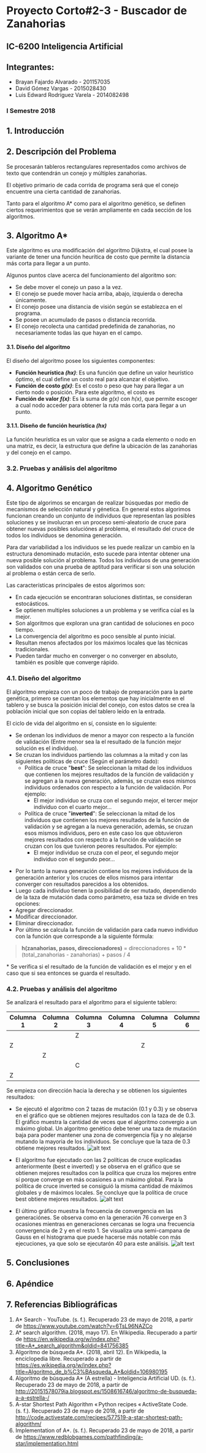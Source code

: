 # Proyecto Corto#2-3 - Buscador de Zanahorias
## IC-6200 Inteligencia Artificial
## Integrantes:

* Brayan Fajardo Alvarado - 201157035
* David Gómez Vargas - 2015028430
* Luis Edward Rodríguez Varela - 2014082498



### I Semestre 2018</h3>


## 1. Introducción

## 2. Descripción del Problema

Se procesarán tableros rectangulares representados como archivos de texto que contendrán un conejo y múltiples zanahorias.

El objetivo primario de cada corrida de programa será que el conejo encuentre una cierta cantidad de zanahorias.

Tanto para el algoritmo A* como para el algoritmo genético, se definen ciertos requerimientos que se verán ampliamente en cada sección de los algoritmos.

## 3. Algoritmo A*

Este algoritmo es una modificación del algoritmo Dijkstra, el cual posee la variante de tener una función heurítica de costo que permite la distancia más corta para llegar a un punto.

Algunos puntos clave acerca del funcionamiento del algoritmo son:


* Se debe mover el conejo un paso a la vez.
* El conejo se puede mover hacia arriba, abajo, izquierda o derecha únicamente.
* El conejo posee una distancia de visión según se establezca en el programa.
* Se posee un acumulado de pasos o distancia recorrida.
* El conejo recolecta una cantidad predefinida de zanahorias, no necesariamente todas las que hayan en el campo.



#### 3.1. Diseño del algoritmo
El diseño del algoritmo posee los siguientes componentes:

* **Función heurística _(hx)_**: Es una función que define un valor heurístico óptimo, el cual define un costo real para alcanzar el objetivo.
* **Función de costo _g(x)_**: Es el costo o peso que hay para llegar a un cierto nodo o posición. Para este algoritmo, el costo es
* **Función de valor _f(x)_**: Es la suma de _g(x)_ con _h(x)_, que permite escoger a cual nodo acceder para obtener la ruta más corta para llegar a un punto.


#### 3.1.1. Diseño de función heurística _(hx)_
La función heurística es un valor que se asigna a cada elemento o nodo en una matriz, es decir, la estructura que define la ubicación de las zanahorias y del conejo en el campo.




### 3.2. Pruebas y análisis del algoritmo


## 4. Algoritmo Genético

Este tipo de algorimos se encargan de realizar búsquedas por medio de mecanismos de selección natural y génetica. En general estos algorimos funcionan creando un conjunto de individuos que representan las posibles soluciones y se involucran en un proceso semi-aleatorio de cruce para obtener nuevas posibles soluciónes al problema, el resultado del cruce de todos los individuos se denomina generación.

Para dar variabilidad a los individuos se les puede realizar un cambio en la estructura denominado mutación, esto sucede para intentar obtener una nueva posible solución al problema. Todos los individuos de una generación son validados con una prueba de aptitud para verificar si son una solución al problema o están cerca de serlo.

Las características principales de estos algorimos son:

* En cada ejecución se encontraran soluciones distintas, se consideran estocásticos.
* Se optienen multiples soluciones a un problema y se verifica cúal es la mejor.
* Son algoritmos que exploran una gran cantidad de soluciones en poco tiempo.
* La convergencia del algoritmo es poco sensible al punto inicial.
* Resultan menos afectados por los máximos locales que las técnicas tradicionales.
* Pueden tardar mucho en converger o no converger en absoluto, también es posible que converge rápido.


### 4.1. Diseño del algoritmo
El algoritmo empieza con un poco de trabajo de preparación para la parte genética, primero se cuentan los elementos que hay inicialmente en el tablero y se busca la posición inicial del conejo, con estos datos se crea la población inicial que son copias del tablero leído en la entrada.

El ciclo de vida del algoritmo en sí, consiste en lo siguiente:

* Se ordenan los individuos de menor a mayor con respecto a la función de validación (Entre menor sea la el resultado de la función mejor solución es el individuo).
* Se cruzan los individuos partiendo las columnas a la mitad y con las siguientes políticas de cruce (Según el parámetro dado):
  - Política de cruce "**best**": Se seleccionan la mitad de los individuos que contienen los mejores resultados de la función de validación y se agregan a la nueva generación, además, se cruzan esos mismos individuos ordenados con respecto a la función de validación. Por ejemplo:
    -  El mejor individuo se cruza con el segundo mejor, el tercer mejor individuo con el cuarto mejor...
  - Política de cruce "**inverted**": Se seleccionan la mitad de los individuos que contienen los mejores resultados de la función de validación y se agregan a la nueva generación, además, se cruzan esos mismos individuos, pero en este caso los que obtuvieron mejores resultados con respecto a la función de validación se cruzan con los que tuvieron peores resultados. Por ejemplo:
    -  El mejor individuo se cruza con el peor, el segundo mejor individuo con el segundo peor...
- Por lo tanto la nueva generación contiene los mejores individuos de la generación anterior y los cruces de ellos mismos para intentar converger con resultados parecidos a los obtenidos.
-  Luego cada individuo tienen la posibilidad de ser mutado, dependiendo de la taza de mutación dada como parámetro, esa taza se divide en tres opciones:
  - Agregar direccionador.
  - Modificar direccionador.
  - Eliminar direccionador.
- Por último se calcula la función de validación para cada nuevo individuo con la función que corresponde a la siguiente fórmula:
<blockquote>
<p><strong>h(zanahorias, pasos, direccionadores)</strong> = direccionadores + 10 * (total_zanahorias - zanahorias) + pasos / 4
</blockquote>
* Se verifica si el resultado de la función de validación es el mejor y en el caso que si sea entonces se guarda el resultado.

### 4.2. Pruebas y análisis del algoritmo
Se analizará el resultado para el algoritmo para el siguiente tablero:

Columna 1 | Columna 2 | Columna 3 | Columna 4 | Columna 5 | Columna 6 | Columna 7
-- | --  | --  | --  | --  | -- | --
 | | |Z| | |
Z| | | |Z| |
 | |Z| | | |
 | | |C| | |
 |Z| | | | |

Se empieza con dirección hacia la derecha y se obtienen los siguientes resultados:
* Se ejecutó el algoritmo con 2 tazas de mutación (0.1 y 0.3) y se observa en el gráfico que se obtienen mejores resultados con la taza de de 0.3. El gráfico muestra la cantidad de veces que el algoritmo convergio a un máximo global. Un algoritmo genético debe tener una taza de mutación baja para poder mantener una zona de convergencia fija y no alejarse mutando la mayoria de los individuos. Se concluye que la taza de 0.3 obtiene mejores resultados.
![alt text](images/genetico1.PNG "Resultados del algoritmo genético con diferentes tazas de mutación")

* El algoritmo fue ejecutado con las 2 políticas de cruce explicadas anteriormente (best e inverted) y se observa en el gráfico que se obtienen mejores resultados con la política que cruza los mejores entre sí porque converge en más ocasiones a un máximo global. Para la política de cruce inverted se consiguió la misma cantidad de máximos globales y de máximos locales. Se concluye que la política de cruce best obtiene mejores resultados.
![alt text](images/genetico2.PNG "Resultados del algoritmo genético con diferentes políticas de cruce")


* El último gráfico muestra la frecuencia de convergencia en las generaciónes. Se observa como en la generación 76 converge en 3 ocasiones mientras en generaciones cercanas se logra una frecuencia convergencia de 2 y en el resto 1. Se visualiza una semi-campana de Gauss en el histograma que puede hacerse más notable con más ejecuciones, ya que solo se ejecutarón 40 para este análisis.
![alt text](images/genetico3.PNG "Resultados del algoritmo genético con frecuencias de convergencia por generación")


## 5. Conclusiones


## 6. Apéndice


## 7. Referencias Bibliográficas

1. A* Search - YouTube. (s. f.). Recuperado 23 de mayo de 2018, a partir de https://www.youtube.com/watch?v=6TsL96NAZCo
2. A* search algorithm. (2018, mayo 17). En Wikipedia. Recuperado a partir de https://en.wikipedia.org/w/index.php?title=A*_search_algorithm&oldid=841756385
3. Algoritmo de búsqueda A*. (2018, abril 12). En Wikipedia, la enciclopedia libre. Recuperado a partir de https://es.wikipedia.org/w/index.php?title=Algoritmo_de_b%C3%BAsqueda_A*&oldid=106980195
4. Algoritmo de búsqueda A* (A estrella) - Inteligencia Artificial UD. (s. f.). Recuperado 23 de mayo de 2018, a partir de http://20151578079ia.blogspot.es/1508616746/algoritmo-de-busqueda-a-a-estrella-/
5. A-star Shortest Path Algorithm « Python recipes « ActiveState Code. (s. f.). Recuperado 23 de mayo de 2018, a partir de http://code.activestate.com/recipes/577519-a-star-shortest-path-algorithm/
6. Implementation of A*. (s. f.). Recuperado 23 de mayo de 2018, a partir de https://www.redblobgames.com/pathfinding/a-star/implementation.html
